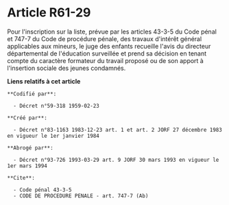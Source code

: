 # Article R61-29

Pour l'inscription sur la liste, prévue par les articles 43-3-5 du Code pénal et 747-7 du Code de procédure pénale, des
travaux d'intérêt général applicables aux mineurs, le juge des enfants recueille l'avis du directeur départemental de
l'éducation surveillée et prend sa décision en tenant compte du caractère formateur du travail proposé ou de son apport à
l'insertion sociale des jeunes condamnés.

**Liens relatifs à cet article**

	**Codifié par**:

	  - Décret n°59-318 1959-02-23

	**Créé par**:

	  - Décret n°83-1163 1983-12-23 art. 1 et art. 2 JORF 27 décembre 1983 en vigueur le 1er janvier 1984

	**Abrogé par**:

	  - Décret n°93-726 1993-03-29 art. 9 JORF 30 mars 1993 en vigueur le 1er mars 1994

	**Cite**:

	  - Code pénal 43-3-5
	  - CODE DE PROCEDURE PENALE - art. 747-7 (Ab)
